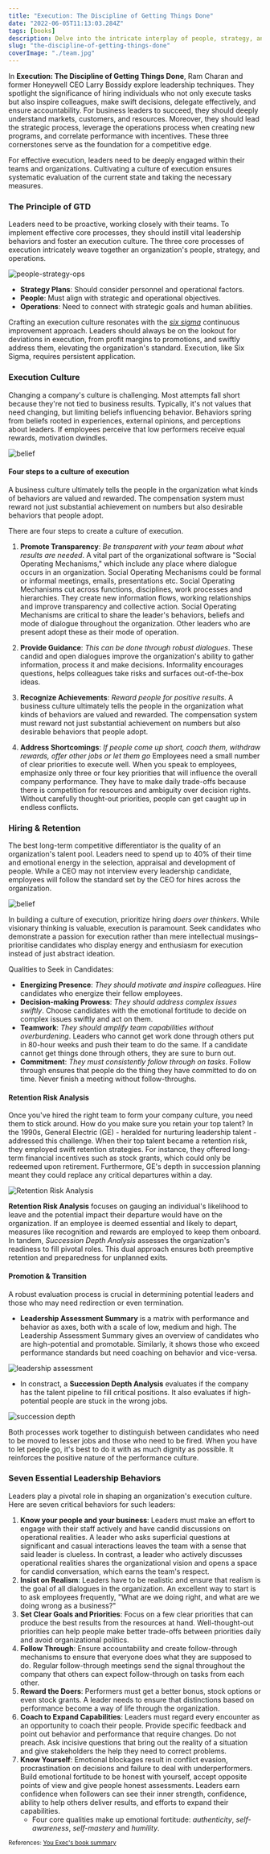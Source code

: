 ```yaml
---
title: "Execution: The Discipline of Getting Things Done"
date: "2022-06-05T11:13:03.284Z"
tags: [books]
description: Delve into the intricate interplay of people, strategy, and operations as you navigate the core processes that drive tangible results.
slug: "the-discipline-of-getting-things-done"
coverImage: "./team.jpg"
---
```


In **Execution: The Discipline of Getting Things Done**, Ram Charan and former Honeywell CEO Larry Bossidy explore leadership techniques. They spotlight the significance of hiring individuals who not only execute tasks but also inspire colleagues, make swift decisions, delegate effectively, and ensure accountability. For business leaders to succeed, they should deeply understand markets, customers, and resources. Moreover, they should lead the strategic process, leverage the operations process when creating new programs, and correlate performance with incentives. These three cornerstones serve as the foundation for a competitive edge.

For effective execution, leaders need to be deeply engaged within their teams and organizations. Cultivating a culture of execution ensures systematic evaluation of the current state and taking the necessary measures.

### The Principle of GTD

Leaders need to be proactive, working closely with their teams. To implement effective core processes, they should instill vital leadership behaviors and foster an execution culture. The three core processes of execution intricately weave together an organization's people, strategy, and operations.

![people-strategy-ops](./core-execs.png)

- **Strategy Plans**: Should consider personnel and operational factors.
- **People**: Must align with strategic and operational objectives.
- **Operations**: Need to connect with strategic goals and human abilities.

Crafting an execution culture resonates with the <a href="https://www.investopedia.com/terms/s/six-sigma.asp" target="_blank">_six sigma_</a> continuous improvement approach. Leaders should always be on the lookout for deviations in execution, from profit margins to promotions, and swiftly address them, elevating the organization's standard. Execution, like Six Sigma, requires persistent application.

### Execution Culture

Changing a company's culture is challenging. Most attempts fall short because they're not tied to business results. Typically, it's not values that need changing, but limiting beliefs influencing behavior. Behaviors spring from beliefs rooted in experiences, external opinions, and perceptions about leaders. If employees perceive that low performers receive equal rewards, motivation dwindles.

![belief](./belief.png)

#### Four steps to a culture of execution

A business culture ultimately tells the people in the organization what kinds of behaviors are valued and rewarded. The compensation system must reward not just substantial achievement on numbers but also desirable behaviors that people adopt.

There are four steps to create a culture of execution.

1. **Promote Transparency**: _Be transparent with your team about what results are needed_. A vital part of the organizational software is "Social Operating Mechanisms," which include any place where dialogue occurs in an organization. Social Operating Mechanisms could be formal or informal meetings, emails, presentations etc. Social Operating Mechanisms cut across functions, disciplines, work processes and hierarchies. They create new information flows, working relationships and improve transparency and collective action. Social Operating Mechanisms are critical to share the leader's behaviors, beliefs and mode of dialogue throughout the organization. Other leaders who are present adopt these as their mode of operation.

2. **Provide Guidance**: _This can be done through robust dialogues_. These candid and open dialogues improve the organization's ability to gather information, process it and make decisions. Informality encourages questions, helps colleagues take risks and surfaces out-of-the-box ideas.

3. **Recognize Achievements**: _Reward people for positive results_. A business culture ultimately tells the people in the organization what kinds of behaviors are valued and rewarded. The compensation system must reward not just substantial achievement on numbers but also desirable behaviors that people adopt.

4. **Address Shortcomings**: _If people come up short, coach them, withdraw rewards, offer other jobs or let them go_ Employees need a small number of clear priorities to execute well. When you speak to employees, emphasize only three or four key priorities that will influence the overall company performance. They have to make daily trade-offs because there is competition for resources and ambiguity over decision rights. Without carefully thought-out priorities, people can get caught up in endless conflicts.

### Hiring & Retention

The best long-term competitive differentiator is the quality of an organization's talent pool. Leaders need to spend up to 40% of their time and emotional energy in the selection, appraisal and development of people. While a CEO may not interview every leadership candidate, employees will follow the standard set by the CEO for hires across the organization.

![belief](./hiring.png)

In building a culture of execution, prioritize hiring _doers over thinkers_. While visionary thinking is valuable, execution is paramount. Seek candidates who demonstrate a passion for execution rather than mere intellectual musings–prioritise candidates who display energy and enthusiasm for execution instead of just abstract ideation.

Qualities to Seek in Candidates:

- **Energizing Presence**: _They should motivate and inspire colleagues_. Hire candidates who energize their fellow employees.
- **Decision-making Prowess**: _They should address complex issues swiftly_. Choose candidates with the emotional fortitude to decide on complex issues swiftly and act on them.
- **Teamwork**: _They should amplify team capabilities without overburdening_. Leaders who cannot get work done through others put in 80-hour weeks and push their team to do the same. If a candidate cannot get things done through others, they are sure to burn out.
- **Commitment**: _They must consistently follow through on tasks_. Follow through ensures that people do the thing they have committed to do on time. Never finish a meeting without follow-throughs.

#### Retention Risk Analysis

Once you've hired the right team to form your company culture, you need them to stick around. How do you make sure you retain your top talent? In the 1990s, General Electric (GE) - heralded for nurturing leadership talent - addressed this challenge. When their top talent became a retention risk, they employed swift retention strategies. For instance, they offered long-term financial incentives such as stock grants, which could only be redeemed upon retirement. Furthermore, GE's depth in succession planning meant they could replace any critical departures within a day.

![Retention Risk Analysis](./rra.png)

**Retention Risk Analysis** focuses on gauging an individual's likelihood to leave and the potential impact their departure would have on the organization. If an employee is deemed essential and likely to depart, measures like recognition and rewards are employed to keep them onboard. In tandem, _Succession Depth Analysis_ assesses the organization's readiness to fill pivotal roles. This dual approach ensures both preemptive retention and preparedness for unplanned exits.

#### Promotion & Transition

A robust evaluation process is crucial in determining potential leaders and those who may need redirection or even termination.

- **Leadership Assessment Summary** is a matrix with performance and behavior as axes, both with a scale of low, medium and high. The Leadership Assessment Summary gives an overview of candidates who are high-potential and promotable. Similarly, it shows those who exceed performance standards but need coaching on behavior and vice-versa.

![leadership assessment](./las.png)

- In constract, a **Succession Depth Analysis** evaluates if the company has the talent pipeline to fill critical positions. It also evaluates if high-potential people are stuck in the wrong jobs.

![succession depth](./sda.png)

Both processes work together to distinguish between candidates who need to be moved to lesser jobs and those who need to be fired. When you have to let people go, it's best to do it with as much dignity as possible. It reinforces the positive nature of the performance culture.

### Seven Essential Leadership Behaviors

Leaders play a pivotal role in shaping an organization's execution culture. Here are seven critical behaviors for such leaders:

1. **Know your people and your business**: Leaders must make an effort to engage with their staff actively and have candid discussions on operational realities. A leader who asks superficial questions at significant and casual interactions leaves the team with a sense that said leader is clueless. In contrast, a leader who actively discusses operational realities shares the organizational vision and opens a space for candid conversation, which earns the team's respect.
2. **Insist on Realism**: Leaders have to be realistic and ensure that realism is the goal of all dialogues in the organization. An excellent way to start is to ask employees frequently, "What are we doing right, and what are we doing wrong as a business?"
3. **Set Clear Goals and Priorities**: Focus on a few clear priorities that can produce the best results from the resources at hand. Well-thought-out priorities can help people make better trade-offs between priorities daily and avoid organizational politics.
4. **Follow Through**: Ensure accountability and create follow-through mechanisms to ensure that everyone does what they are supposed to do. Regular follow-through meetings send the signal throughout the company that others can expect follow-through on tasks from each other.
5. **Reward the Doers**: Performers must get a better bonus, stock options or even stock grants. A leader needs to ensure that distinctions based on performance become a way of life through the organization.
6. **Coach to Expand Capabilities**: Leaders must regard every encounter as an opportunity to coach their people. Provide specific feedback and point out behavior and performance that require changes. Do not preach. Ask incisive questions that bring out the reality of a situation and give stakeholders the help they need to correct problems.
7. **Know Yourself**: Emotional blockages result in conflict evasion, procrastination on decisions and failure to deal with underperformers. Build emotional fortitude to be honest with yourself, accept opposite points of view and give people honest assessments. Leaders earn confidence when followers can see their inner strength, confidence, ability to help others deliver results, and efforts to expand their capabilities.
   - Four core qualities make up emotional fortitude: _authenticity_, _self-awareness_, _self-mastery_ and _humility_.

<small>References: <a href="https://youexec.com/book-summaries/execution-the-discipline-of-getting-things-done?r=yt" target="_blank">You Exec's book summary</a></small>
